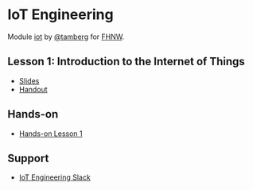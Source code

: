 # IoT Engineering
Module [iot](https://www.fhnw.ch/de/studium/module/9280188) by [@tamberg](https://twitter.com/tamberg) for [FHNW](https://www.fhnw.ch/).

## Lesson 1: Introduction to the Internet of Things
- [Slides](http://www.tamberg.org/fhnw/2019/IoT01Introduction.pdf)
- [Handout](http://www.tamberg.org/fhnw/2019/IoT01IntroductionHandout.pdf)

## Hands-on
- [Hands-on Lesson 1](../../../../fhnw-iot-work-01/blob/master/README.md)

## Support
- [IoT Engineering Slack](https://fhnw-iot.slack.com/)
